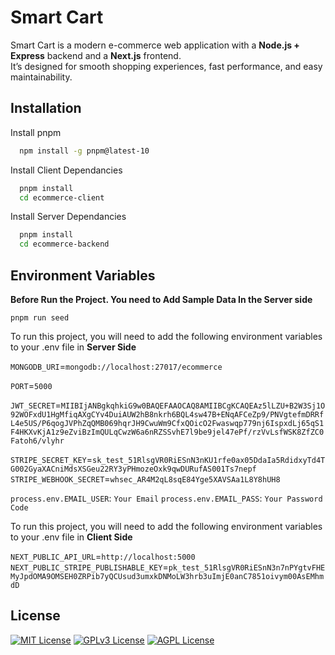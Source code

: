 
# Smart Cart

Smart Cart is a modern e-commerce web application with a **Node.js + Express** backend and a **Next.js** frontend.  
It’s designed for smooth shopping experiences, fast performance, and easy maintainability.




## Installation

Install pnpm

```bash
  npm install -g pnpm@latest-10
```

Install Client Dependancies

```bash
  pnpm install
  cd ecommerce-client
```

Install Server Dependancies

```bash
  pnpm install
  cd ecommerce-backend
```


    
## Environment Variables

**Before Run the Project. You need to Add Sample Data In the Server side**

`pnpm run seed`

To run this project, you will need to add the following environment variables to your .env file
in **Server Side**

`MONGODB_URI`=`mongodb://localhost:27017/ecommerce`

`PORT`=`5000`

`JWT_SECRET`=`MIIBIjANBgkqhkiG9w0BAQEFAAOCAQ8AMIIBCgKCAQEAz5lLZU+B2W3Sj1O92WOFxdU1HgMfiqAXgCYv4DuiAUW2hB8nkrh6BQL4sw47B+ENqAFCeZp9/PNVgtefmDRRfL4e5US/P6qogJVPhZqQMB069hqrJH9CwuWm9CfxQOicO2Fwaswqp779nj6IspxdLj65qS1F4HKXvKjA1z9eZviBzImQULqCwzW6a6nRZSSvhE7l9be9jel47ePf/rzVvLsfWSK8ZfZC0Fatoh6/vlyhr`

`STRIPE_SECRET_KEY`=`sk_test_51RlsgVR0RiESnN3nKU1rfe0ax05DdaIa5RdidxyTd4TG002GyaXACniMdsXSGeu22RY3yPHmozeOxk9qwDURufAS001Ts7nepf`
`STRIPE_WEBHOOK_SECRET`=`whsec_AR4M2qL8sqE84Yge5XAVSAa1L8Y8hUH8`

`process.env.EMAIL_USER`: `Your Email`
`process.env.EMAIL_PASS`: `Your Password Code`

To run this project, you will need to add the following environment variables to your .env file
in **Client Side**

`NEXT_PUBLIC_API_URL`=`http://localhost:5000`
`NEXT_PUBLIC_STRIPE_PUBLISHABLE_KEY`=`pk_test_51RlsgVR0RiESnN3n7nPYgtvFHEMyJpdOMA9OMSEH0ZRPib7yQCUsud3umxkDNMoLW3hrb3uImjE0anC7851oivym00AsEMhmdD`


## License

[![MIT License](https://img.shields.io/badge/License-MIT-green.svg)](https://choosealicense.com/licenses/mit/)
[![GPLv3 License](https://img.shields.io/badge/License-GPL%20v3-yellow.svg)](https://opensource.org/licenses/)
[![AGPL License](https://img.shields.io/badge/license-AGPL-blue.svg)](http://www.gnu.org/licenses/agpl-3.0)


